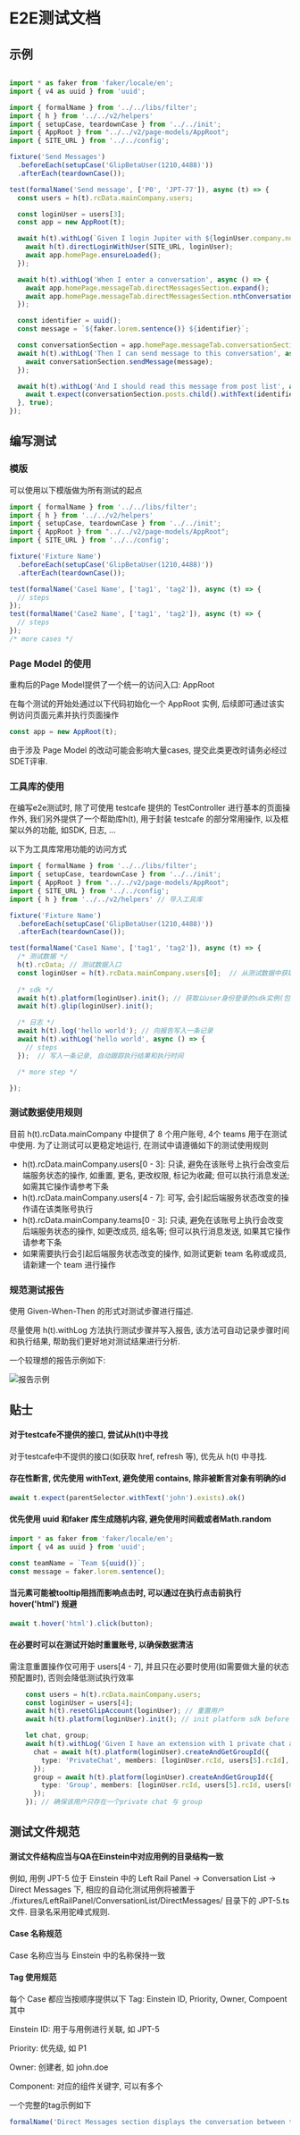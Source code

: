 # E2E测试文档 #

## 示例 ##

``` typescript

import * as faker from 'faker/locale/en';
import { v4 as uuid } from 'uuid';

import { formalName } from '../../libs/filter';
import { h } from '../../v2/helpers'
import { setupCase, teardownCase } from '../../init';
import { AppRoot } from "../../v2/page-models/AppRoot";
import { SITE_URL } from '../../config';

fixture('Send Messages')
  .beforeEach(setupCase('GlipBetaUser(1210,4488)'))
  .afterEach(teardownCase());

test(formalName('Send message', ['P0', 'JPT-77']), async (t) => {
  const users = h(t).rcData.mainCompany.users;

  const loginUser = users[3];
  const app = new AppRoot(t);

  await h(t).withLog(`Given I login Jupiter with ${loginUser.company.number}#${loginUser.extension}`, async () => {
    await h(t).directLoginWithUser(SITE_URL, loginUser);
    await app.homePage.ensureLoaded();
  });

  await h(t).withLog('When I enter a conversation', async () => {
    await app.homePage.messageTab.directMessagesSection.expand();
    await app.homePage.messageTab.directMessagesSection.nthConversationEntry(0).enter();
  });

  const identifier = uuid();
  const message = `${faker.lorem.sentence()} ${identifier}`;

  const conversationSection = app.homePage.messageTab.conversationSection;
  await h(t).withLog('Then I can send message to this conversation', async () => {
    await conversationSection.sendMessage(message);
  });

  await h(t).withLog('And I should read this message from post list', async () => {
    await t.expect(conversationSection.posts.child().withText(identifier).exists).ok();
  }, true);
});
```

## 编写测试 ##

### 模版 ###

可以使用以下模版做为所有测试的起点

```typescript
import { formalName } from '../../libs/filter';
import { h } from '../../v2/helpers'
import { setupCase, teardownCase } from '../../init';
import { AppRoot } from "../../v2/page-models/AppRoot";
import { SITE_URL } from '../../config';

fixture('Fixture Name')
  .beforeEach(setupCase('GlipBetaUser(1210,4488)'))
  .afterEach(teardownCase());

test(formalName('Case1 Name', ['tag1', 'tag2']), async (t) => {
  // steps
});
test(formalName('Case2 Name', ['tag1', 'tag2']), async (t) => {
  // steps
});
/* more cases */
```

###  Page Model 的使用 ###

重构后的Page Model提供了一个统一的访问入口: AppRoot

在每个测试的开始处通过以下代码初始化一个 AppRoot 实例, 后续即可通过该实例访问页面元素并执行页面操作

```typescript
const app = new AppRoot(t);
```

由于涉及 Page Model 的改动可能会影响大量cases, 提交此类更改时请务必经过SDET评审.

### 工具库的使用 ###

在编写e2e测试时, 除了可使用 testcafe 提供的 TestController 进行基本的页面操作外, 我们另外提供了一个帮助库h(t), 用于封装 testcafe 的部分常用操作, 以及框架以外的功能, 如SDK, 日志, ...

以下为工具库常用功能的访问方式

```typescript
import { formalName } from '../../libs/filter';
import { setupCase, teardownCase } from '../../init';
import { AppRoot } from "../../v2/page-models/AppRoot";
import { SITE_URL } from '../../config';
import { h } from '../../v2/helpers' // 导入工具库

fixture('Fixture Name')
  .beforeEach(setupCase('GlipBetaUser(1210,4488)'))
  .afterEach(teardownCase());

test(formalName('Case1 Name', ['tag1', 'tag2']), async (t) => {
  /* 测试数据 */
  h(t).rcData; // 测试数据入口
  const loginUser = h(t).rcData.mainCompany.users[0];  // 从测试数据中获取一个用户账号
  
  /* sdk */
  await h(t).platform(loginUser).init(); // 获取以user身份登录的sdk实例(包括glip和platform)
  await h(t).glip(loginUser).init();

  /* 日志 */
  await h(t).log('hello world'); // 向报告写入一条记录
  await h(t).withLog('hello world', async () => {  
    // steps
  });  // 写入一条记录, 自动跟踪执行结果和执行时间

  /* more step */

});
```

### 测试数据使用规则 ###

目前 h(t).rcData.mainCompany 中提供了 8 个用户账号, 4个 teams 用于在测试中使用. 为了让测试可以更稳定地运行, 在测试中请遵循如下的测试使用规则

* h(t).rcData.mainCompany.users[0 - 3]: 只读, 避免在该账号上执行会改变后端服务状态的操作, 如重置, 更名, 更改权限, 标记为收藏; 但可以执行消息发送; 如需其它操作请参考下条
* h(t).rcData.mainCompany.users[4 - 7]: 可写, 会引起后端服务状态改变的操作请在该类账号执行
* h(t).rcData.mainCompany.teams[0 - 3]: 只读, 避免在该账号上执行会改变后端服务状态的操作, 如更改成员, 组名等; 但可以执行消息发送, 如果其它操作请参考下条
* 如果需要执行会引起后端服务状态改变的操作, 如测试更新 team 名称或成员, 请新建一个 team 进行操作

### 规范测试报告 ###

使用 Given-When-Then 的形式对测试步骤进行描述.

尽量使用 h(t).withLog 方法执行测试步骤并写入报告, 该方法可自动记录步骤时间和执行结果, 帮助我们更好地对测试结果进行分析.

一个较理想的报告示例如下:

![报告示例](./res/report-sample.png)



## 贴士 ##

#### 对于testcafe不提供的接口, 尝试从h(t)中寻找 ####

对于testcafe中不提供的接口(如获取 href, refresh 等), 优先从 h(t) 中寻找.

#### 存在性断言, 优先使用 withText, 避免使用 contains, 除非被断言对象有明确的id ####

```typescript
await t.expect(parentSelector.withText('john').exists).ok()
```

#### 优先使用 uuid 和faker 库生成随机内容, 避免使用时间截或者Math.random ####

```typescript
import * as faker from 'faker/locale/en';
import { v4 as uuid } from 'uuid';

const teamName = `Team ${uuid()}`;
const message = faker.lorem.sentence();
```

####  当元素可能被tooltip阻挡而影响点击时, 可以通过在执行点击前执行 hover('html') 规避 ####

```typescript
await t.hover('html').click(button);
```

#### 在必要时可以在测试开始时重置账号, 以确保数据清洁 ####

需注意重置操作仅可用于 users[4 - 7], 并且只在必要时使用(如需要做大量的状态预配置时), 否则会降低测试执行效率

```typescript
    const users = h(t).rcData.mainCompany.users;
    const loginUser = users[4];
    await h(t).resetGlipAccount(loginUser); // 重置用户
    await h(t).platform(loginUser).init(); // init platform sdk before using

    let chat, group;
    await h(t).withLog('Given I have an extension with 1 private chat and 1 group chat', async () => {
      chat = await h(t).platform(loginUser).createAndGetGroupId({
        type: 'PrivateChat', members: [loginUser.rcId, users[5].rcId],
      });
      group = await h(t).platform(loginUser).createAndGetGroupId({
        type: 'Group', members: [loginUser.rcId, users[5].rcId, users[6].rcId],
      });
    }); // 确保该用户只存在一个private chat 与 group
```



## 测试文件规范 ##

#### 测试文件结构应当与QA在Einstein中对应用例的目录结构一致 ####

例如, 用例 JPT-5 位于 Einstein 中的 Left Rail Panel -> Conversation List -> Direct Messages 下, 相应的自动化测试用例将被置于 ./fixtures/LeftRailPanel/ConversationList/DirectMessages/ 目录下的 JPT-5.ts 文件. 目录名采用驼峰式规则.

#### Case 名称规范 ####

Case 名称应当与 Einstein 中的名称保持一致

#### Tag 使用规范 ####

每个 Case 都应当按顺序提供以下 Tag: Einstein ID, Priority, Owner, Compoent 其中

Einstein ID: 用于与用例进行关联, 如 JPT-5

Priority: 优先级, 如 P1

Owner: 创建者, 如 john.doe

Component: 对应的组件关键字, 可以有多个

一个完整的tag示例如下

```typescript
formalName('Direct Messages section displays the conversation between the user and another/multiple Glip user', ['JPT-5', 'P0', 'john.doe', 'DirectMessage'])
```

